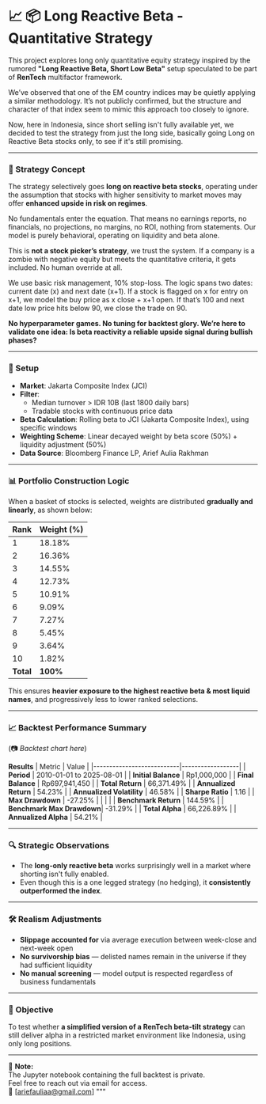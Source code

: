 # 📈 📦 Long Reactive Beta - Quantitative Strategy

This project explores long only quantitative equity strategy inspired by the rumored **"Long Reactive Beta, Short Low Beta"** setup speculated to be part of **RenTech** multifactor framework.

We’ve observed that one of the EM country indices may be quietly applying a similar methodology. It’s not publicly confirmed, but the structure and character of that index seem to mimic this approach too closely to ignore.

Now, here in Indonesia, since short selling isn't fully available yet, we decided to test the strategy from just the long side, basically going Long on Reactive Beta stocks only, to see if it's still promising.

---

### 🧠 Strategy Concept

The strategy selectively goes **long on reactive beta stocks**, operating under the assumption that stocks with higher sensitivity to market moves may offer **enhanced upside in risk on regimes**.

No fundamentals enter the equation. That means no earnings reports, no financials, no projections, no margins, no ROI, nothing from statements. Our model is purely behavioral, operating on liquidity and beta alone.

This is **not a stock picker’s strategy**, we trust the system. If a company is a zombie with negative equity but meets the quantitative criteria, it gets included. No human override at all.

We use basic risk management, 10% stop-loss. The logic spans two dates: current date (x) and next date (x+1). If a stock is flagged on x for entry on x+1, we model the buy price as x close + x+1 open. If that’s 100 and next date low price hits below 90, we close the trade on 90.

**No hyperparameter games. No tuning for backtest glory. We’re here to validate one idea: Is beta reactivity a reliable upside signal during bullish phases?**

---

### 🔧 Setup
- **Market**:  Jakarta Composite Index (JCI) 
- **Filter**:  
  - Median turnover > IDR 10B (last 1800 daily bars)  
  - Tradable stocks with continuous price data  
- **Beta Calculation**: Rolling beta to JCI (Jakarta Composite Index), using specific windows  
- **Weighting Scheme**: Linear decayed weight by beta score (50%) + liquidity adjustment (50%)  
- **Data Source**: Bloomberg Finance LP, Arief Aulia Rakhman  
---

### 📊 Portfolio Construction Logic

When a basket of stocks is selected, weights are distributed **gradually and linearly**, as shown below:

| Rank | Weight (%) |
|------|------------|
| 1    | 18.18%     |
| 2    | 16.36%     |
| 3    | 14.55%     |
| 4    | 12.73%     |
| 5    | 10.91%     |
| 6    | 9.09%      |
| 7    | 7.27%      |
| 8    | 5.45%      |
| 9    | 3.64%      |
| 10   | 1.82%      |
| **Total** | **100%** |

This ensures **heavier exposure to the highest reactive beta & most liquid names**, and progressively less to lower ranked selections.

---

### 📈 Backtest Performance Summary

(📷 *Backtest chart here*)

**Results** 
| Metric                    | Value            |
|---------------------------|------------------|
| **Period**                | 2010-01-01 to 2025-08-01 |
| **Initial Balance**       | Rp1,000,000       |
| **Final Balance**         | Rp697,941,450     |
| **Total Return**          | 66,371.49%        |
| **Annualized Return**     | 54.23%            |
| **Annualized Volatility** | 46.58%            |
| **Sharpe Ratio**          | 1.16              |
| **Max Drawdown**          | -27.25%           |
|                           |                  |
| **Benchmark Return**      | 144.59%         |
| **Benchmark Max Drawdown**| -31.29%           |
| **Total Alpha**           | 66,226.89%        |
| **Annualized Alpha**      | 54.21%            |

---

### 🔍 Strategic Observations

- The **long-only reactive beta** works surprisingly well in a market where shorting isn't fully enabled.
- Even though this is a one legged strategy (no hedging), it **consistently outperformed the index**.

---

### 🛠️ Realism Adjustments

- **Slippage accounted for** via average execution between week-close and next-week open  
- **No survivorship bias** — delisted names remain in the universe if they had sufficient liquidity  
- **No manual screening** — model output is respected regardless of business fundamentals  

---

### 🎯 Objective

To test whether **a simplified version of a RenTech beta-tilt strategy** can still deliver alpha in a restricted market environment like Indonesia, using only long positions.

---

📁 **Note:**  
The Jupyter notebook containing the full backtest is private.  
Feel free to reach out via email for access.  
📧 [ariefauliaa@gmail.com]
"""
